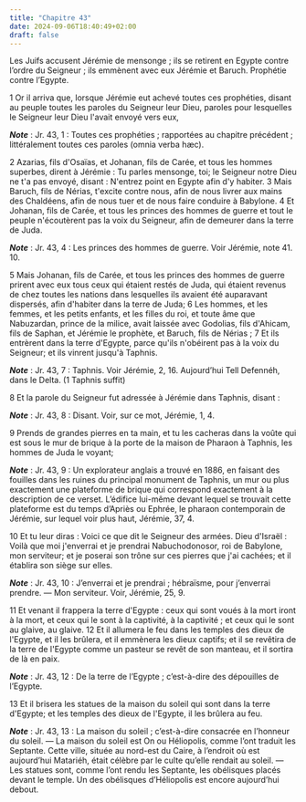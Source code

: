 ```yaml
---
title: "Chapitre 43"
date: 2024-09-06T18:40:49+02:00
draft: false
---
```



Les Juifs accusent Jérémie de mensonge ; ils se retirent en Egypte contre l’ordre du Seigneur ; ils emmènent avec eux Jérémie et Baruch.
Prophétie contre l’Egypte.


1 Or il arriva que, lorsque Jérémie eut achevé toutes ces prophéties, disant au peuple toutes les paroles du Seigneur leur Dieu, paroles pour lesquelles le Seigneur leur Dieu l'avait envoyé vers eux,

***Note*** :  Jr. 43, 1 : Toutes ces prophéties ; rapportées au chapitre précédent ; littéralement toutes ces paroles (omnia verba hæc).

2 Azarias, fils d'Osaïas, et Johanan, fils de Carée, et tous les hommes superbes, dirent à Jérémie : Tu parles mensonge, toi; le Seigneur notre Dieu ne t'a pas envoyé, disant : N'entrez point en Egypte afin d'y habiter. 3 Mais Baruch, fils de Nérias, t'excite contre nous, afin de nous livrer aux mains des Chaldéens, afin de nous tuer et de nous faire conduire à Babylone. 4 Et Johanan, fils de Carée, et tous les princes des hommes de guerre et tout le peuple n'écoutèrent pas la voix du Seigneur, afin de demeurer dans la terre de Juda.

***Note*** :  Jr. 43, 4 : Les princes des hommes de guerre. Voir Jérémie, note 41. 10.

5 Mais Johanan, fils de Carée, et tous les princes des hommes de guerre prirent avec eux tous ceux qui étaient restés de Juda, qui étaient revenus de chez toutes les nations dans lesquelles ils avaient été auparavant dispersés, afin d'habiter dans la terre de Juda; 6 Les hommes, et les femmes, et les petits enfants, et les filles du roi, et toute âme que Nabuzardan, prince de la milice, avait laissée avec Godolias, fils d'Ahicam, fils de Saphan, et Jérémie le prophète, et Baruch, fils de Nérias ; 7 Et ils entrèrent dans la terre d'Egypte, parce qu'ils n'obéirent pas à la voix du Seigneur; et ils vinrent jusqu'à Taphnis.

***Note*** :  Jr. 43, 7 : Taphnis. Voir Jérémie, 2, 16. Aujourd’hui Tell Defennéh, dans le Delta. (1 Taphnis suffit)


8 Et la parole du Seigneur fut adressée à Jérémie dans Taphnis, disant :

***Note*** :  Jr. 43, 8 : Disant. Voir, sur ce mot, Jérémie, 1, 4.

9 Prends de grandes pierres en ta main, et tu les cacheras dans la voûte qui est sous le mur de brique à la porte de la maison de Pharaon à Taphnis, les hommes de Juda le voyant;

***Note*** :  Jr. 43, 9 : Un explorateur anglais a trouvé en 1886, en faisant des fouilles dans les ruines du principal monument de Taphnis, un mur ou plus exactement une plateforme de brique qui correspond exactement à la description de ce verset. L’édifice lui-même devant lequel se trouvait cette plateforme est du temps d’Apriès ou Ephrée, le pharaon contemporain de Jérémie, sur lequel voir plus haut, Jérémie, 37, 4.

10 Et tu leur diras : Voici ce que dit le Seigneur des armées. Dieu d'Israël : Voilà que moi j'enverrai et je prendrai Nabuchodonosor, roi de Babylone, mon serviteur; et je poserai son trône sur ces pierres que j'ai cachées; et il établira son siège sur elles.

***Note*** :  Jr. 43, 10 : J’enverrai et je prendrai ; hébraïsme, pour j’enverrai prendre. ― Mon serviteur. Voir, Jérémie, 25, 9.

11 Et venant il frappera la terre d'Egypte : ceux qui sont voués à la mort iront à la mort, et ceux qui le sont à la captivité, à la captivité ; et ceux qui le sont au glaive, au glaive. 12 Et il allumera le feu dans les temples des dieux de l'Egypte, et il les brûlera, et il emmènera les dieux captifs; et il se revêtira de la terre de l'Egypte comme un pasteur se revêt de son manteau, et il sortira de là en paix.

***Note*** :  Jr. 43, 12 : De la terre de l’Egypte ; c’est-à-dire des dépouilles de l’Egypte.

13 Et il brisera les statues de la maison du soleil qui sont dans la terre d'Egypte; et les temples des dieux de l'Egypte, il les brûlera au feu.

***Note*** :  Jr. 43, 13 : La maison du soleil ; c’est-à-dire consacrée en l’honneur du soleil. ― La maison du soleil est On ou Héliopolis, comme l’ont traduit les Septante. Cette ville, située au nord-est du Caire, à l’endroit où est aujourd’hui Matariéh, était célèbre par le culte qu’elle rendait au soleil. ― Les statues sont, comme l’ont rendu les Septante, les obélisques placés devant le temple. Un des obélisques d’Héliopolis est encore aujourd’hui debout.

